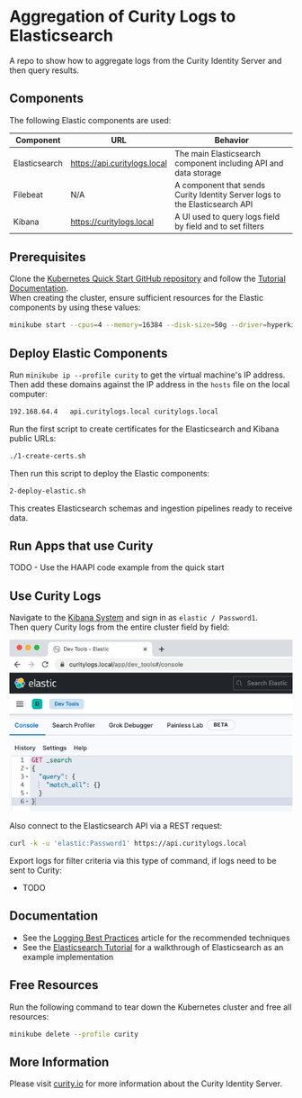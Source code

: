 # Aggregation of Curity Logs to Elasticsearch

A repo to show how to aggregate logs from the Curity Identity Server and then query results.

## Components

The following Elastic components are used:

| Component | URL | Behavior |
| --------- | --- | -------- |
| Elasticsearch | https://api.curitylogs.local | The main Elasticsearch component including API and data storage |
| Filebeat | N/A | A component that sends Curity Identity Server logs to the Elasticsearch API |
| Kibana | https://curitylogs.local | A UI used to query logs field by field and to set filters |

## Prerequisites

Clone the [Kubernetes Quick Start GitHub repository](https://github.com/curityio/kubernetes-quick-start) and follow the [Tutorial Documentation](https://curity.io/resources/learn/kubernetes-demo-installation/).\
When creating the cluster, ensure sufficient resources for the Elastic components by using these values:

```bash
minikube start --cpus=4 --memory=16384 --disk-size=50g --driver=hyperkit --profile curity
```

## Deploy Elastic Components

Run `minikube ip --profile curity` to get the virtual machine's IP address.\
Then add these domains against the IP address in the `hosts` file on the local computer:

```bash
192.168.64.4   api.curitylogs.local curitylogs.local
```

Run the first script to create certificates for the Elasticsearch and Kibana public URLs:

```bash
./1-create-certs.sh
```

Then run this script to deploy the Elastic components:

```bash
2-deploy-elastic.sh
```

This creates Elasticsearch schemas and ingestion pipelines ready to receive data.

## Run Apps that use Curity

TODO - Use the HAAPI code example from the quick start

## Use Curity Logs

Navigate to the [Kibana System](https://curitylogs.local/app/dev_tools#/console) and sign in as `elastic / Password1`.\
Then query Curity logs from the entire cluster field by field:

![Dev Tools](/images/devtools.png)

Also connect to the Elasticsearch API via a REST request:

```bash
curl -k -u 'elastic:Password1' https://api.curitylogs.local
```

Export logs for filter criteria via this type of command, if logs need to be sent to Curity:

- TODO

## Documentation

- See the [Logging Best Practices](https://curity.io/resources/learn/authenticate-with-google-authenticator/) article for the recommended techniques
- See the [Elasticsearch Tutorial](https://curity.io/resources/learn/elasticsearch-tutorial/) for a walkthrough of Elasticsearch as an example implementation

## Free Resources

Run the following command to tear down the Kubernetes cluster and free all resources:

```bash
minikube delete --profile curity
```

## More Information

Please visit [curity.io](https://curity.io/) for more information about the Curity Identity Server.
